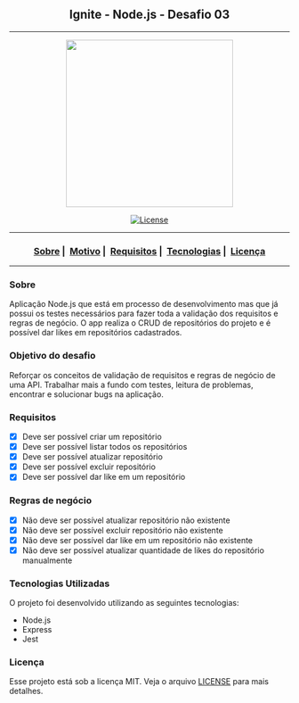<h2 align="center">Ignite - Node.js - Desafio 03</h2>

---

<p align="center">
  <img src="https://www.notion.so/image/https%3A%2F%2Fs3-us-west-2.amazonaws.com%2Fsecure.notion-static.com%2F602f7ad0-d45f-476a-80b9-d8d0c45cdf64%2Fcover-node.js.png?table=block&id=c15c8a2e-2128-4603-9a36-7cc7b763c6dd&width=2730&userId=65ef7c70-b393-45fc-aebe-b0309815cdf3&cache=v2" width="300" heigth="300">
</p>

<p align="center">
  <a href="LICENSE">
    <img alt="License" src="https://img.shields.io/badge/license-MIT-%23F8952D">
  </a>
</p>

---

<h3 align="center">
  <a href="#information_source-sobre">Sobre</a>&nbsp;|&nbsp;
  <a href="#interrobang-motivo">Motivo</a>&nbsp;|&nbsp;
  <a href="#seedling-requisitos-mínimos">Requisitos</a>&nbsp;|&nbsp;
  <a href="#rocket-tecnologias-utilizadas">Tecnologias</a>&nbsp;|&nbsp;
  <a href="#licença">Licença</a>
</h3>

---

### Sobre

Aplicação Node.js que está em processo de desenvolvimento mas que já possui os testes necessários para fazer toda a validação dos requisitos e regras de negócio. O app realiza o CRUD de repositórios do projeto e é possível dar likes em repositórios cadastrados.

### Objetivo do desafio

Reforçar os conceitos de validação de requisitos e regras de negócio de uma API. Trabalhar mais a fundo com testes, leitura de problemas, encontrar e solucionar bugs na aplicação.

### Requisitos

- [x] Deve ser possível criar um repositório
- [x] Deve ser possível listar todos os repositórios
- [x] Deve ser possível atualizar repositório
- [x] Deve ser possível excluir repositório
- [x] Deve ser possível dar like em um repositório

### Regras de negócio

- [x] Não deve ser possível atualizar repositório não existente
- [x] Não deve ser possível excluir repositório não existente
- [x] Não deve ser possível dar like em um repositório não existente
- [x] Não deve ser possível atualizar quantidade de likes do repositório manualmente

### Tecnologias Utilizadas

O projeto foi desenvolvido utilizando as seguintes tecnologias:

- Node.js
- Express
- Jest

### Licença

Esse projeto está sob a licença MIT. Veja o arquivo [LICENSE](LICENSE) para mais detalhes.
